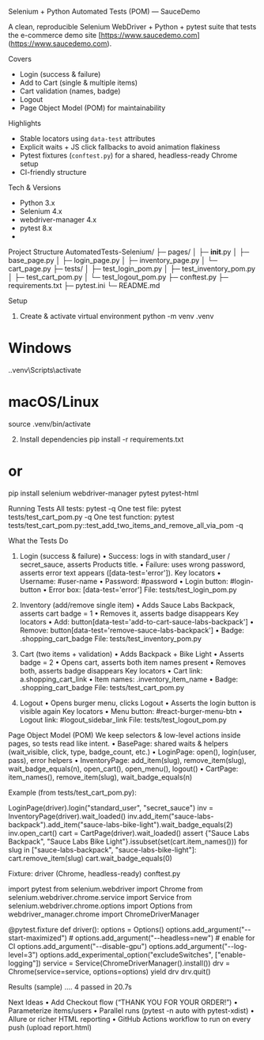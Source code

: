Selenium + Python Automated Tests (POM) — SauceDemo

A clean, reproducible Selenium WebDriver + Python + pytest suite that tests the e-commerce demo site [https://www.saucedemo.com] (https://www.saucedemo.com).

Covers
-	Login (success & failure)
-	Add to Cart (single & multiple items)
-	Cart validation (names, badge)
-	Logout
-	Page Object Model (POM) for maintainability

Highlights
-	Stable locators using `data-test` attributes
-	Explicit waits + JS click fallbacks to avoid animation flakiness
-	Pytest fixtures (`conftest.py`) for a shared, headless-ready Chrome setup
-	CI-friendly structure

Tech & Versions
-	Python 3.x
-	Selenium 4.x
-	webdriver-manager 4.x
-	pytest 8.x
-	
Project Structure
AutomatedTests-Selenium/
├─ pages/
│  ├─ __init__.py
│  ├─ base_page.py
│  ├─ login_page.py
│  ├─ inventory_page.py
│  └─ cart_page.py
├─ tests/
│  ├─ test_login_pom.py
│  ├─ test_inventory_pom.py
│  ├─ test_cart_pom.py
│  └─ test_logout_pom.py
├─ conftest.py
├─ requirements.txt
├─ pytest.ini
└─ README.md

Setup
1)	Create & activate virtual environment
python -m venv .venv
# Windows
.\.venv\Scripts\activate
# macOS/Linux
source .venv/bin/activate

2)	Install dependencies
pip install -r requirements.txt
# or
pip install selenium webdriver-manager pytest pytest-html
 
Running Tests
All tests: pytest -q
One test file: pytest tests/test_cart_pom.py -q
One test function: pytest tests/test_cart_pom.py::test_add_two_items_and_remove_all_via_pom -q

What the Tests Do

1)	Login (success & failure)
•	Success: logs in with standard_user / secret_sauce, asserts Products title.
•	Failure: uses wrong password, asserts error text appears ([data-test='error']).
Key locators
•	Username: #user-name
•	Password: #password
•	Login button: #login-button
•	Error box: [data-test='error']
File: tests/test_login_pom.py

2)	Inventory (add/remove single item)
•	Adds Sauce Labs Backpack, asserts cart badge = 1
•	Removes it, asserts badge disappears
Key locators
•	Add: button[data-test='add-to-cart-sauce-labs-backpack']
•	Remove: button[data-test='remove-sauce-labs-backpack']
•	Badge: .shopping_cart_badge
File: tests/test_inventory_pom.py

3)	Cart (two items + validation)
•	Adds Backpack + Bike Light
•	Asserts badge = 2
•	Opens cart, asserts both item names present
•	Removes both, asserts badge disappears
Key locators
•	Cart link: a.shopping_cart_link
•	Item names: .inventory_item_name
•	Badge: .shopping_cart_badge
File: tests/test_cart_pom.py

4)	Logout
•	Opens burger menu, clicks Logout
•	Asserts the login button is visible again
Key locators
•	Menu button: #react-burger-menu-btn
•	Logout link: #logout_sidebar_link
File: tests/test_logout_pom.py

Page Object Model (POM)
We keep selectors & low-level actions inside pages, so tests read like intent.
•	BasePage: shared waits & helpers (wait_visible, click, type, badge_count, etc.)
•	LoginPage: open(), login(user, pass), error helpers
•	InventoryPage: add_item(slug), remove_item(slug), wait_badge_equals(n), open_cart(), open_menu(), logout()
•	CartPage: item_names(), remove_item(slug), wait_badge_equals(n)

Example (from tests/test_cart_pom.py):

LoginPage(driver).login("standard_user", "secret_sauce")
inv = InventoryPage(driver).wait_loaded()
inv.add_item("sauce-labs-backpack").add_item("sauce-labs-bike-light").wait_badge_equals(2)
inv.open_cart()
cart = CartPage(driver).wait_loaded()
assert {"Sauce Labs Backpack", "Sauce Labs Bike Light"}.issubset(set(cart.item_names()))
for slug in ["sauce-labs-backpack", "sauce-labs-bike-light"]:
    cart.remove_item(slug)
cart.wait_badge_equals(0)

Fixture: driver (Chrome, headless-ready)
conftest.py

import pytest
from selenium.webdriver import Chrome
from selenium.webdriver.chrome.service import Service
from selenium.webdriver.chrome.options import Options
from webdriver_manager.chrome import ChromeDriverManager

@pytest.fixture
def driver():
    options = Options()
    options.add_argument("--start-maximized")
    # options.add_argument("--headless=new")  # enable for CI
    options.add_argument("--disable-gpu")
    options.add_argument("--log-level=3")
    options.add_experimental_option("excludeSwitches", ["enable-logging"])
    service = Service(ChromeDriverManager().install())
    drv = Chrome(service=service, options=options)
    yield drv
    drv.quit()

Results (sample)
....
4 passed in 20.7s

Next Ideas
•	Add Checkout flow (“THANK YOU FOR YOUR ORDER!”)
•	Parameterize items/users
•	Parallel runs (pytest -n auto with pytest-xdist)
•	Allure or richer HTML reporting
•	GitHub Actions workflow to run on every push (upload report.html)




